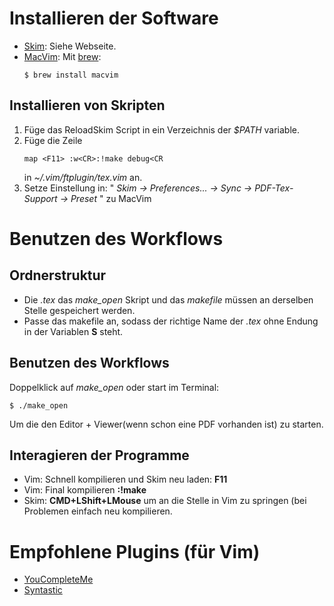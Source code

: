 # Installieren der Software
 - [Skim](https://sourceforge.net/projects/skim-app/):
     Siehe Webseite.
 - [MacVim](http://macvim-dev.github.io/macvim/):
     Mit [brew](https://brew.sh):
     ```
     $ brew install macvim
     ```

## Installieren von Skripten
 1. Füge das ReloadSkim Script in ein Verzeichnis der *$PATH* variable.
 1. Füge die Zeile
    ```vimscript 
    map <F11> :w<CR>:!make debug<CR
    ```
    in *~/.vim/ftplugin/tex.vim* an.
 1. Setze Einstellung in: " *Skim -> Preferences... -> Sync -> PDF-Tex-Support -> 
    Preset* " zu MacVim

# Benutzen des Workflows
## Ordnerstruktur
 - Die *.tex* das  *make_open* Skript und das *makefile* müssen an derselben
Stelle gespeichert werden. 
 - Passe das makefile an, sodass der richtige Name der *.tex* ohne Endung in 
   der Variablen **S** steht.

## Benutzen des Workflows
Doppelklick auf *make_open* oder start im Terminal:
```
$ ./make_open
```
Um die den Editor + Viewer(wenn schon eine PDF vorhanden ist) zu starten.
## Interagieren der Programme
 - Vim: Schnell kompilieren und Skim neu laden: **F11**
 - Vim: Final kompilieren **:!make**
 - Skim: **CMD+LShift+LMouse** um an die Stelle in Vim zu springen (bei Problemen
   einfach neu kompilieren.

# Empfohlene Plugins (für Vim)
 - [YouCompleteMe](https://github.com/Valloric/YouCompleteMe)
 - [Syntastic](https://github.com/vim-syntastic/syntastic)
